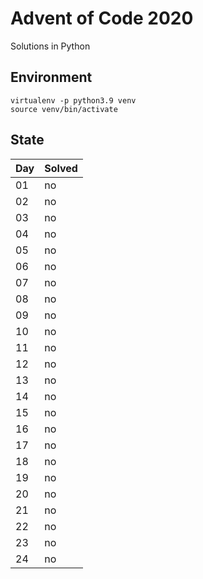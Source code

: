 # Advent of Code 2020

Solutions in Python

## Environment

```
virtualenv -p python3.9 venv
source venv/bin/activate
```

## State

Day | Solved
---|---
01 | no
02 | no
03 | no
04 | no
05 | no
06 | no
07 | no
08 | no
09 | no
10 | no
11 | no
12 | no
13 | no
14 | no
15 | no
16 | no
17 | no
18 | no
19 | no
20 | no
21 | no
22 | no
23 | no
24 | no
